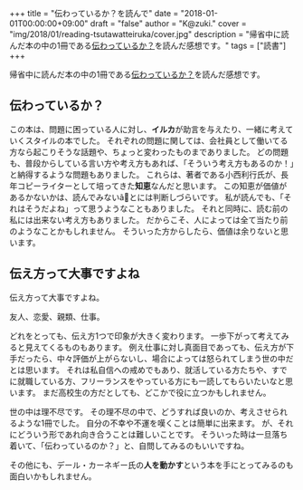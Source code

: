 +++
title = "伝わっているか？を読んで"
date = "2018-01-01T00:00:00+09:00"
draft = "false"
author = "K@zuki."
cover = "img/2018/01/reading-tsutawatteiruka/cover.jpg"
description = "帰省中に読んだ本の中の1冊である[伝わっているか？](https://www.amazon.co.jp/%E4%BC%9D%E3%82%8F%E3%81%A3%E3%81%A6%E3%81%84%E3%82%8B%E3%81%8B%EF%BC%9F-%E5%AE%A3%E4%BC%9D%E4%BC%9A%E8%AD%B0-%E5%B0%8F%E8%A5%BF%E5%88%A9%E8%A1%8C-ebook/dp/B00KST3AT6)を読んだ感想です。"
tags = ["読書"]
+++

帰省中に読んだ本の中の1冊である[伝わっているか？](https://www.amazon.co.jp/%E4%BC%9D%E3%82%8F%E3%81%A3%E3%81%A6%E3%81%84%E3%82%8B%E3%81%8B%EF%BC%9F-%E5%AE%A3%E4%BC%9D%E4%BC%9A%E8%AD%B0-%E5%B0%8F%E8%A5%BF%E5%88%A9%E8%A1%8C-ebook/dp/B00KST3AT6)を読んだ感想です。

## 伝わっているか？
この本は、問題に困っている人に対し、**イルカ**が助言を与えたり、一緒に考えていくスタイルの本でした。
それぞれの問題に関しては、会社員として働いてる方なら起こりそうな話題や、ちょっと変わったものまでありました。
どの問題も、普段からしている言い方や考え方もあれば、「そういう考え方もあるのか！」と納得するような問題もありました。
これらは、著者である小西利行氏が、長年コピーライターとして培ってきた**知恵**なんだと思います。
この知恵が価値があるかないかは、読んでみないã<M-C-A>とには判断しづらいです。
私が読んでも、「それはそうだよね」って思うようなこともありました。
それと同時に、読む前の私には出来ない考え方もありました。
だからこそ、人によっては全て当たり前のようなことかもしれません。
そういった方からしたら、価値は余りないと思います。

## 伝え方って大事ですよね
伝え方って大事ですよね。

友人、恋愛、親類、仕事。

どれをとっても、伝え方1つで印象が大きく変わります。
一歩下がって考えてみると見えてくるものもあります。
例え仕事に対し真面目であっても、伝え方が下手だったら、中々評価が上がらないし、場合によっては怒られてしまう世の中だとは思います。
それは私自信への戒めでもあり、就活している方たちや、すでに就職している方、フリーランスをやっている方にも一読してもらいたいなと思います。
まだ高校生の方だとしても、どこかで役に立つかもしれません。

世の中は理不尽です。
その理不尽の中で、どうすれば良いのか、考えさせられるような1冊でした。
自分の不幸や不運を嘆くことは簡単に出来ます。
が、それにどういう形であれ向き合うことは難しいことです。
そういった時は一旦落ち着いて、「伝わっているのか？」と、自問してみるのもいいですね。

その他にも、デール・カーネギー氏の**人を動かす**という本を手にとってみるのも面白いかもしれません。
